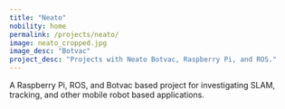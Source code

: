 ```yaml
---
title: "Neato"
nobility: home
permalink: /projects/neato/
image: neato_cropped.jpg
image_desc: "Botvac"
project_desc: "Projects with Neato Botvac, Raspberry Pi, and ROS."
---
```


A Raspberry Pi, ROS, and Botvac based project for investigating SLAM, tracking, and other mobile robot based
applications.